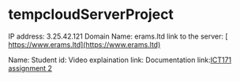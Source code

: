 # tempcloudServerProject

IP address: 3.25.42.121
Domain Name: erams.ltd
link to the server: [ https://www.erams.ltd](https://www.erams.ltd)



Name:
Student id:
Video explaination link:
Documentation link:[ICT171 assignment 2](https://docs.google.com/document/d/1trh_KkM8qtzz6h0gYi45FTQt_pmmk2LgcdiTjZHKfC0/edit?tab=t.0)

